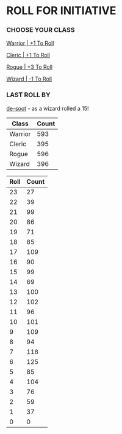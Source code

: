 # ROLL FOR INITIATIVE
### CHOOSE YOUR CLASS

[Warrior | +1 To Roll](https://github.com/benjaminsampica/benjaminsampica/issues/new?title=roll%7Cwarrior&body=Just+click+%27Submit+new+issue%27.)

[Cleric | +1 To Roll](https://github.com/benjaminsampica/benjaminsampica/issues/new?title=roll%7Ccleric&body=Just+click+%27Submit+new+issue%27.)

[Rogue | +3 To Roll](https://github.com/benjaminsampica/benjaminsampica/issues/new?title=roll%7Crogue&body=Just+click+%27Submit+new+issue%27.)

[Wizard | -1 To Roll](https://github.com/benjaminsampica/benjaminsampica/issues/new?title=roll%7Cwizard&body=Just+click+%27Submit+new+issue%27.)
### LAST ROLL BY
[de-soot](https://www.github.com/de-soot) - as a wizard rolled a 15!

|Class|Count|
|-|-|
|Warrior|593|
|Cleric|395|
|Rogue|596|
|Wizard|396|

|Roll|Count|
|-|-|
|23|27
|22|39
|21|99
|20|86
|19|71
|18|85
|17|109
|16|90
|15|99
|14|69
|13|100
|12|102
|11|96
|10|101
|9|109
|8|94
|7|118
|6|125
|5|85
|4|104
|3|76
|2|59
|1|37
|0|0
